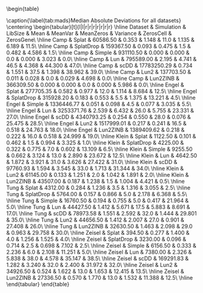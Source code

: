 \begin{table}

\caption{\label{tab:mads}Median Absolute Deviations for all datasets}
\centering
\begin{tabular}[t]{l|l|r|r|r|r|r|r|r}
\hline
Dataset & Simulation & LibSize & Mean & MeanVar & MeanZeros & Variance & ZerosCell & ZerosGene\\
\hline
Camp & Splat & 60586.50 & 0.353 & 1.148 & 11.0 & 1.135 & 6.189 & 11.5\\
\hline
Camp & SplatDrop & 159367.50 & 0.093 & 0.475 & 1.5 & 0.482 & 4.586 & 1.5\\
\hline
Camp & Simple & 931110.50 & 0.000 & 0.000 & 0.0 & 0.000 & 3.023 & 0.0\\
\hline
Camp & Lun & 795589.00 & 2.195 & 4.741 & 46.5 & 4.368 & 44.300 & 47.0\\
\hline
Camp & scDD & 17783250.29 & 0.734 & 1.551 & 37.5 & 1.398 & 38.962 & 39.0\\
\hline
Camp & Lun2 & 137703.50 & 0.011 & 0.028 & 0.0 & 0.029 & 4.698 & 0.0\\
\hline
Camp & Lun2ZINB & 366309.50 & 0.000 & 0.000 & 0.0 & 0.000 & 5.986 & 0.0\\
\hline
Engel & Splat & 277705.35 & 0.582 & 0.977 & 12.0 & 1.114 & 8.684 & 12.5\\
\hline
Engel & SplatDrop & 315928.20 & 0.183 & 0.553 & 5.5 & 1.375 & 13.221 & 4.5\\
\hline
Engel & Simple & 1336446.77 & 0.051 & 0.098 & 4.5 & 0.077 & 3.035 & 5.5\\
\hline
Engel & Lun & 3253371.76 & 2.539 & 6.432 & 26.0 & 5.755 & 23.331 & 27.0\\
\hline
Engel & scDD & 4340793.25 & 0.254 & 0.550 & 28.0 & 0.076 & 25.475 & 28.5\\
\hline
Engel & Lun2 & 1517999.01 & 0.217 & 0.241 & 16.5 & 0.518 & 24.763 & 18.0\\
\hline
Engel & Lun2ZINB & 1389409.62 & 0.218 & 0.222 & 16.0 & 0.518 & 24.999 & 19.0\\
\hline
Klein & Splat & 1122.50 & 0.101 & 0.462 & 1.5 & 0.994 & 3.325 & 1.0\\
\hline
Klein & SplatDrop & 4225.00 & 0.322 & 0.775 & 7.0 & 0.602 & 13.109 & 6.5\\
\hline
Klein & Simple & 9255.50 & 0.662 & 3.124 & 13.0 & 2.890 & 23.672 & 12.5\\
\hline
Klein & Lun & 4642.50 & 1.872 & 3.921 & 31.0 & 3.626 & 27.422 & 31.0\\
\hline
Klein & scDD & 97760.93 & 1.594 & 3.545 & 33.0 & 1.713 & 31.344 & 34.0\\
\hline
Klein & Lun2 & 61145.00 & 0.133 & 1.251 & 2.0 & 1.042 & 1.891 & 2.0\\
\hline
Klein & Lun2ZINB & 43507.00 & 0.187 & 1.238 & 1.5 & 1.004 & 4.421 & 0.5\\
\hline
Tung & Splat & 4312.00 & 0.284 & 1.236 & 3.5 & 1.316 & 3.055 & 2.5\\
\hline
Tung & SplatDrop & 5764.00 & 0.157 & 0.866 & 5.0 & 2.178 & 6.368 & 5.5\\
\hline
Tung & Simple & 16760.50 & 0.194 & 0.755 & 5.0 & 0.417 & 21.964 & 5.0\\
\hline
Tung & Lun & 44427.50 & 1.412 & 5.671 & 17.5 & 5.883 & 8.691 & 17.0\\
\hline
Tung & scDD & 78973.58 & 1.551 & 2.592 & 32.0 & 1.444 & 29.801 & 35.0\\
\hline
Tung & Lun2 & 44656.50 & 1.412 & 2.007 & 27.0 & 0.901 & 27.408 & 26.0\\
\hline
Tung & Lun2ZINB & 32630.50 & 1.463 & 2.098 & 29.0 & 0.963 & 29.758 & 30.0\\
\hline
Zeisel & Splat & 394.50 & 0.277 & 1.400 & 4.0 & 1.256 & 1.525 & 4.0\\
\hline
Zeisel & SplatDrop & 3230.00 & 0.096 & 0.714 & 2.5 & 0.698 & 7.102 & 2.5\\
\hline
Zeisel & Simple & 6156.50 & 0.333 & 2.236 & 6.0 & 2.108 & 11.251 & 5.0\\
\hline
Zeisel & Lun & 7380.00 & 2.326 & 5.838 & 38.0 & 4.578 & 35.147 & 38.5\\
\hline
Zeisel & scDD & 169291.83 & 1.282 & 3.240 & 32.0 & 2.400 & 31.972 & 32.0\\
\hline
Zeisel & Lun2 & 34926.50 & 0.524 & 1.622 & 13.0 & 1.653 & 12.415 & 13.5\\
\hline
Zeisel & Lun2ZINB & 27336.50 & 0.570 & 1.770 & 13.0 & 1.532 & 11.388 & 12.5\\
\hline
\end{tabular}
\end{table}